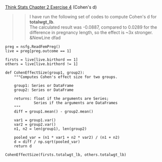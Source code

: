 [Think Stats Chapter 2 Exercise 4](http://greenteapress.com/thinkstats2/html/thinkstats2003.html#toc24) (Cohen's d)

>> I have run the following set of codes to compute Cohen's d for **totalwgt_lb**. <br> The calculated result was -0.0887, compared to 0.0289 for the difference in pregnancy length, so the effect is ~3x stronger. &NewLine dfad

```
preg = nsfg.ReadFemPreg()
live = preg[preg.outcome == 1]

firsts = live[live.birthord == 1]
others = live[live.birthord != 1]

def CohenEffectSize(group1, group2):
    """Computes Cohen's effect size for two groups.
    
    group1: Series or DataFrame
    group2: Series or DataFrame
    
    returns: float if the arguments are Series;
             Series if the arguments are DataFrames
    """
    diff = group1.mean() - group2.mean()

    var1 = group1.var()
    var2 = group2.var()
    n1, n2 = len(group1), len(group2)

    pooled_var = (n1 * var1 + n2 * var2) / (n1 + n2)
    d = diff / np.sqrt(pooled_var)
    return d

CohenEffectSize(firsts.totalwgt_lb, others.totalwgt_lb)
```
